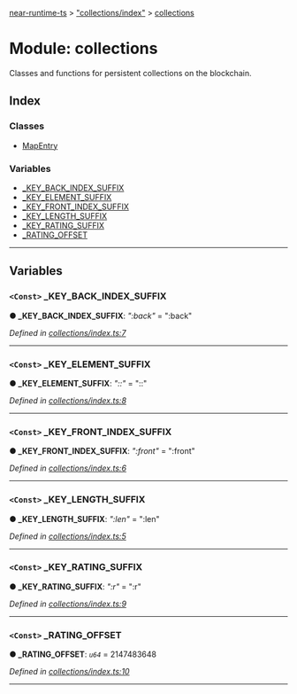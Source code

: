 [near-runtime-ts](../README.md) > ["collections/index"](../modules/_collections_index_.md) > [collections](../modules/_collections_index_.collections.md)

# Module: collections

Classes and functions for persistent collections on the blockchain.

## Index

### Classes

* [MapEntry](../classes/_collections_index_.collections.mapentry.md)

### Variables

* [_KEY_BACK_INDEX_SUFFIX](_collections_index_.collections.md#_key_back_index_suffix)
* [_KEY_ELEMENT_SUFFIX](_collections_index_.collections.md#_key_element_suffix)
* [_KEY_FRONT_INDEX_SUFFIX](_collections_index_.collections.md#_key_front_index_suffix)
* [_KEY_LENGTH_SUFFIX](_collections_index_.collections.md#_key_length_suffix)
* [_KEY_RATING_SUFFIX](_collections_index_.collections.md#_key_rating_suffix)
* [_RATING_OFFSET](_collections_index_.collections.md#_rating_offset)

---

## Variables

<a id="_key_back_index_suffix"></a>

### `<Const>` _KEY_BACK_INDEX_SUFFIX

**● _KEY_BACK_INDEX_SUFFIX**: *":back"* = ":back"

*Defined in [collections/index.ts:7](https://github.com/nearprotocol/near-runtime-ts/blob/d0fcf87/assembly/collections/index.ts#L7)*

___
<a id="_key_element_suffix"></a>

### `<Const>` _KEY_ELEMENT_SUFFIX

**● _KEY_ELEMENT_SUFFIX**: *"::"* = "::"

*Defined in [collections/index.ts:8](https://github.com/nearprotocol/near-runtime-ts/blob/d0fcf87/assembly/collections/index.ts#L8)*

___
<a id="_key_front_index_suffix"></a>

### `<Const>` _KEY_FRONT_INDEX_SUFFIX

**● _KEY_FRONT_INDEX_SUFFIX**: *":front"* = ":front"

*Defined in [collections/index.ts:6](https://github.com/nearprotocol/near-runtime-ts/blob/d0fcf87/assembly/collections/index.ts#L6)*

___
<a id="_key_length_suffix"></a>

### `<Const>` _KEY_LENGTH_SUFFIX

**● _KEY_LENGTH_SUFFIX**: *":len"* = ":len"

*Defined in [collections/index.ts:5](https://github.com/nearprotocol/near-runtime-ts/blob/d0fcf87/assembly/collections/index.ts#L5)*

___
<a id="_key_rating_suffix"></a>

### `<Const>` _KEY_RATING_SUFFIX

**● _KEY_RATING_SUFFIX**: *":r"* = ":r"

*Defined in [collections/index.ts:9](https://github.com/nearprotocol/near-runtime-ts/blob/d0fcf87/assembly/collections/index.ts#L9)*

___
<a id="_rating_offset"></a>

### `<Const>` _RATING_OFFSET

**● _RATING_OFFSET**: *`u64`* = 2147483648

*Defined in [collections/index.ts:10](https://github.com/nearprotocol/near-runtime-ts/blob/d0fcf87/assembly/collections/index.ts#L10)*

___

